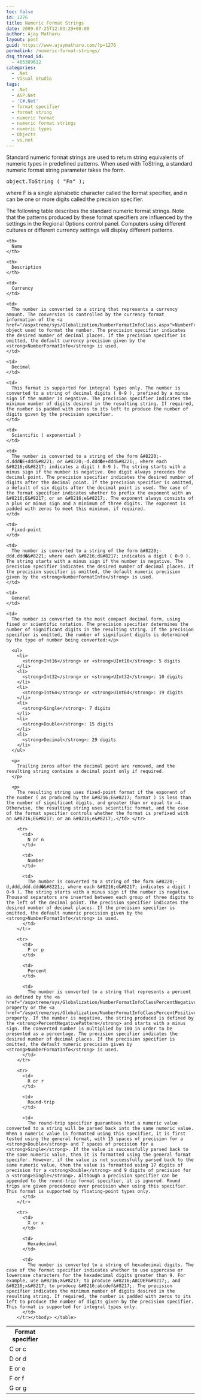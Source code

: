 ```yaml
---
toc: false
id: 1276
title: Numeric Format Strings
date: 2009-07-25T12:03:29+00:00
author: Ajay Matharu
layout: post
guid: https://www.ajaymatharu.com/?p=1276
permalink: /numeric-format-strings/
dsq_thread_id:
  - 465389612
categories:
  - .Net
  - Visual Studio
tags:
  - .Net
  - ASP.Net
  - 'C#.Net'
  - format specifier
  - format string
  - numeric Format
  - numeric format strings
  - numeric types
  - Objects
  - vs.net
---
```

Standard numeric format strings are used to return string equivalents of numeric types in predefined patterns. When used with ToString, a standard numeric format string parameter takes the form.

<pre class="c-sharp">object.ToString ( "Fn" );</pre>

where F is a single alphabetic character called the format specifier, and n can be one or more digits called the precision specifier.

The following table describes the standard numeric format strings. Note that the patterns produced by these format specifiers are influenced by the settings in the Regional Options control panel. Computers using different cultures or different currency settings will display different patterns.

<table class="data" border="0" cellspacing="1" width="95%" align="center">
  <col width="20%"></col> <col width="25%"></col> <col width="55%"></col> <tr>
    <th>
      Format specifier
    </th>
    
    <th>
      Name
    </th>
    
    <th>
      Description
    </th>
  </tr>
  
  <tr>
    <td>
      C or c
    </td>
    
    <td>
      Currency
    </td>
    
    <td>
      The number is converted to a string that represents a currency amount. The conversion is controlled by the currency format information of the <a href="/aspxtreme/sys/Globalization/NumberFormatInfoClass.aspx">NumberFormatInfo</a> object used to format the number. The precision specifier indicates the desired number of decimal places. If the precision specifier is omitted, the default currency precision given by the <strong>NumberFormatInfo</strong> is used.
    </td>
  </tr>
  
  <tr>
    <td>
      D or d
    </td>
    
    <td>
      Decimal
    </td>
    
    <td>
      This format is supported for integral types only. The number is converted to a string of decimal digits ( 0-9 ), prefixed by a minus sign if the number is negative. The precision specifier indicates the minimum number of digits desired in the resulting string. If required, the number is padded with zeros to its left to produce the number of digits given by the precision specifier.
    </td>
  </tr>
  
  <tr>
    <td>
      E or e
    </td>
    
    <td>
      Scientific ( exponential )
    </td>
    
    <td>
      The number is converted to a string of the form &#8220;-d.ddd�E+ddd&#8221; or &#8220;-d.ddd�e+ddd&#8221;, where each &#8216;d&#8217; indicates a digit ( 0-9 ). The string starts with a minus sign if the number is negative. One digit always precedes the decimal point. The precision specifier indicates the desired number of digits after the decimal point. If the precision specifier is omitted, a default of six digits after the decimal point is used. The case of the format specifier indicates whether to prefix the exponent with an &#8216;E&#8217; or an &#8216;e&#8217;. The exponent always consists of a plus or minus sign and a minimum of three digits. The exponent is padded with zeros to meet this minimum, if required.
    </td>
  </tr>
  
  <tr>
    <td>
      F or f
    </td>
    
    <td>
      Fixed-point
    </td>
    
    <td>
      The number is converted to a string of the form &#8220;-ddd.ddd�&#8221; where each &#8216;d&#8217; indicates a digit ( 0-9 ). The string starts with a minus sign if the number is negative. The precision specifier indicates the desired number of decimal places. If the precision specifier is omitted, the default numeric precision given by the <strong>NumberFormatInfo</strong> is used.
    </td>
  </tr>
  
  <tr>
    <td>
      G or g
    </td>
    
    <td>
      General
    </td>
    
    <td>
      The number is converted to the most compact decimal form, using fixed or scientific notation. The precision specifier determines the number of significant digits in the resulting string. If the precision specifier is omitted, the number of significant digits is determined by the type of number being converted:</p> 
      
      <ul>
        <li>
          <strong>Int16</strong> or <strong>UInt16</strong>: 5 digits
        </li>
        <li>
          <strong>Int32</strong> or <strong>UInt32</strong>: 10 digits
        </li>
        <li>
          <strong>Int64</strong> or <strong>UInt64</strong>: 19 digits
        </li>
        <li>
          <strong>Single</strong>: 7 digits
        </li>
        <li>
          <strong>Double</strong>: 15 digits
        </li>
        <li>
          <strong>Decimal</strong>: 29 digits
        </li>
      </ul>
      
      <p>
        Trailing zeros after the decimal point are removed, and the resulting string contains a decimal point only if required.
      </p>
      
      <p>
        The resulting string uses fixed-point format if the exponent of the number ( as produced by the &#8216;E&#8217; format ) is less than the number of significant digits, and greater than or equal to –4. Otherwise, the resulting string uses scientific format, and the case of the format specifier controls whether the format is prefixed with an &#8216;E&#8217; or an &#8216;e&#8217;.</td> </tr> 
        
        <tr>
          <td>
            N or n
          </td>
          
          <td>
            Number
          </td>
          
          <td>
            The number is converted to a string of the form &#8220;-d,ddd,ddd.ddd�&#8221;, where each &#8216;d&#8217; indicates a digit ( 0-9 ). The string starts with a minus sign if the number is negative. Thousand separators are inserted between each group of three digits to the left of the decimal point. The precision specifier indicates the desired number of decimal places. If the precision specifier is omitted, the default numeric precision given by the <strong>NumberFormatInfo</strong> is used.
          </td>
        </tr>
        
        <tr>
          <td>
            P or p
          </td>
          
          <td>
            Percent
          </td>
          
          <td>
            The number is converted to a string that represents a percent as defined by the <a href="/aspxtreme/sys/Globalization/NumberFormatInfoClassPercentNegativePattern.aspx">NumberFormatInfo.PercentNegativePattern</a> property or the <a href="/aspxtreme/sys/Globalization/NumberFormatInfoClassPercentPositivePattern.aspx">NumberFormatInfo.PercentPositivePattern</a> property. If the number is negative, the string produced is defined by the <strong>PercentNegativePattern</strong> and starts with a minus sign. The converted number is multiplied by 100 in order to be presented as a percentage. The precision specifier indicates the desired number of decimal places. If the precision specifier is omitted, the default numeric precision given by <strong>NumberFormatInfo</strong> is used.
          </td>
        </tr>
        
        <tr>
          <td>
            R or r
          </td>
          
          <td>
            Round-trip
          </td>
          
          <td>
            The round-trip specifier guarantees that a numeric value converted to a string will be parsed back into the same numeric value. When a numeric value is formatted using this specifier, it is first tested using the general format, with 15 spaces of precision for a <strong>Double</strong> and 7 spaces of precision for a <strong>Single</strong>. If the value is successfully parsed back to the same numeric value, then it is formatted using the general format specifer. However, if the value is not successfully parsed back to the same numeric value, then the value is formatted using 17 digits of precision for a <strong>Double</strong> and 9 digits of precision for a <strong>Single</strong>. Although a precision specifier can be appended to the round-trip format specifier, it is ignored. Round trips are given precedence over precision when using this specifier. This format is supported by floating-point types only.
          </td>
        </tr>
        
        <tr>
          <td>
            X or x
          </td>
          
          <td>
            Hexadecimal
          </td>
          
          <td>
            The number is converted to a string of hexadecimal digits. The case of the format specifier indicates whether to use uppercase or lowercase characters for the hexadecimal digits greater than 9. For example, use &#8216;X&#8217; to produce &#8216;ABCDEF&#8217;, and &#8216;x&#8217; to produce &#8216;abcdef&#8217;. The precision specifier indicates the minimum number of digits desired in the resulting string. If required, the number is padded with zeros to its left to produce the number of digits given by the precision specifier. This format is supported for integral types only.
          </td>
        </tr></tbody> </table>
